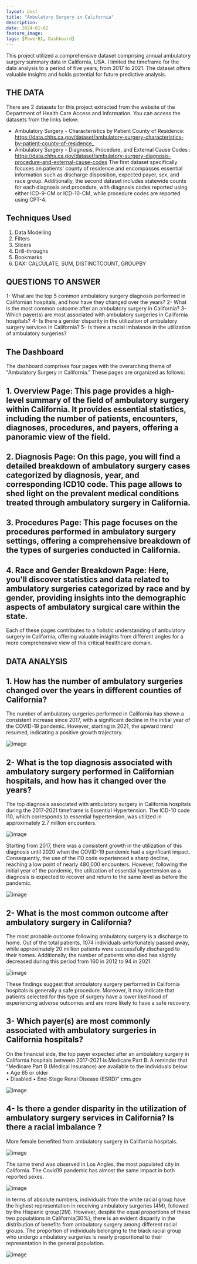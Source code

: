 ```yaml
---
layout: post
title: "Ambulatory Surgery in California"
description:
date: 2024-01-02
feature_image:
tags: [PowerBI, Dashboard]
---
```


This project utilized a comprehensive dataset comprising annual ambulatory surgery summary data in California, USA. I limited the timeframe for the data analysis to a period of five years, from 2017 to 2021.
The dataset offers valuable insights and holds potential for future predictive analysis.

<!--more-->

## THE DATA
There are 2 datasets for this project extracted from the website of the Department of Health Care Access and Information. 
You can access the datasets from the links below: 
-	Ambulatory Surgery - Characteristics by Patient County of Residence:  https://data.chhs.ca.gov/dataset/ambulatory-surgery-characteristics-by-patient-county-of-residence_ 
-	Ambulatory Surgery - Diagnosis, Procedure, and External Cause Codes : https://data.chhs.ca.gov/dataset/ambulatory-surgery-diagnosis-procedure-and-external-cause-codes 
The first dataset specifically focuses on patients' county of residence and encompasses essential information such as discharge disposition, expected payer, sex, and race group. Additionally, the second dataset includes statewide counts for each diagnosis and procedure, with diagnosis codes reported using either ICD-9-CM or ICD-10-CM, while procedure codes are reported using CPT-4. 

## Techniques Used 
1. Data Modelling
2. Filters
3. Slicers
4. Drill-throughs
5. Bookmarks
6. DAX: CALCULATE, SUM, DISTINCTCOUNT, GROUPBY


## QUESTIONS TO ANSWER
1-	What are the top 5 common ambulatory surgery diagnosis performed in Californian hospitals, and how have they changed over the years?
2-	What is the most common outcome after an ambulatory surgery in California?
3-	Which payer(s) are most associated with ambulatory surgeries in California hospitals?
4-	Is there a gender disparity in the utilization of ambulatory surgery services in California?
5-	Is there a racial imbalance in the utilization of ambulatory surgeries?

## The Dashboard
The dashboard comprises four pages with the overarching theme of "Ambulatory Surgery in California." These pages are organized as follows:

## 1. Overview Page: This page provides a high-level summary of the field of ambulatory surgery within California. It provides essential statistics, including the number of patients, encounters, diagnoses, procedures, and payers, offering a panoramic view of the field.

## 2. Diagnosis Page: On this page, you will find a detailed breakdown of ambulatory surgery cases categorized by diagnosis, year, and corresponding ICD10 code. This page allows to shed light on the prevalent medical conditions treated through ambulatory surgery in California.

## 3. Procedures Page: This page focuses on the procedures performed in ambulatory surgery settings, offering a comprehensive breakdown of the types of surgeries conducted in California.

## 4. **Race and Gender Breakdown Page**: Here, you'll discover statistics and data related to ambulatory surgeries categorized by race and by gender, providing insights into the demographic aspects of ambulatory surgical care within the state.

Each of these pages contributes to a holistic understanding of ambulatory surgery in California, offering valuable insights from different angles for a more comprehensive view of this critical healthcare domain.

## DATA ANALYSIS

## 1.	How has the number of ambulatory surgeries changed over the years in different counties of California?
The number of ambulatory surgeries performed in California has shown a consistent increase since 2017, with a significant decline in the initial year of the COVID-19 pandemic. However, starting in 2021, the upward trend resumed, indicating a positive growth trajectory.

![image](https://github.com/YounesKhamouna/youneskhamouna.github.io/assets/142261924/7cc55597-ea9f-4161-a7be-1c266dbac90c)

## 2-	What is the top diagnosis associated with ambulatory surgery performed in Californian hospitals, and how has it changed over the years?
The top diagnosis associated with ambulatory surgery in California hospitals during the 2017-2021 timeframe is Essential Hypertension.
The ICD-10 code I10, which corresponds to essential hypertension, was utilized in approximately 2.7 million encounters.

![image](https://github.com/YounesKhamouna/youneskhamouna.github.io/assets/142261924/1c814bba-c93b-45bc-b686-8db957d6ac57)

Starting from 2017, there was a consistent growth in the utilization of this diagnosis until 2020 when the COVID-19 pandemic had a significant impact. Consequently, the use of the I10 code experienced a sharp decline, reaching a low point of nearly 480,000 encounters. 
However, following the initial year of the pandemic, the utilization of essential hypertension as a diagnosis is expected to recover and return to the same level as before the pandemic.

![image](https://github.com/YounesKhamouna/youneskhamouna.github.io/assets/142261924/b2e07246-8480-4ce7-9e11-864e6351e9e6)

## 2-	What is the most common outcome after ambulatory surgery in California?
The most probable outcome following ambulatory surgery is a discharge to home. Out of the total patients, 1074 individuals unfortunately passed away, while approximately 20 million patients were successfully discharged to their homes. Additionally, the number of patients who died has slightly decreased during this period from 160 in 2012 to 94 in 2021.

![image](https://github.com/YounesKhamouna/youneskhamouna.github.io/assets/142261924/28cb49ed-2551-4b97-8aab-311f05bcaba2)

These findings suggest that ambulatory surgery performed in California hospitals is generally a safe procedure. Moreover, it may indicate that patients selected for this type of surgery have a lower likelihood of experiencing adverse outcomes and are more likely to have a safe recovery.

## 3-	Which payer(s) are most commonly associated with ambulatory surgeries in California hospitals?
On the financial side, the top payer expected after an ambulatory surgery in California hospitals between 2017-2021 is Medicare Part B. 
A reminder that “Medicare Part B (Medical Insurance) are available to the individuals below:
•	Age 65 or older  
•	Disabled
•	End-Stage Renal Disease (ESRD)” cms.gov

![image](https://github.com/YounesKhamouna/youneskhamouna.github.io/assets/142261924/81fc3a10-8494-477e-bfd5-b52a42a25f8d)

## 4-	Is there a gender disparity in the utilization of ambulatory surgery services in California? Is there a racial imbalance ?

More female benefited from ambulatory surgery in California hospitals.

![image](https://github.com/YounesKhamouna/youneskhamouna.github.io/assets/142261924/faf556dc-f9be-4591-9a32-f58bc37c595e)

The same trend was observed in Los Angles, the most populated city in California. The Covid19 pandemic has almost the same impact in both reported sexes. 

![image](https://github.com/YounesKhamouna/youneskhamouna.github.io/assets/142261924/51e8a5d8-bad4-442a-ad20-f5d9d309fa30)

In terms of absolute numbers, individuals from the white racial group have the highest representation in receiving ambulatory surgeries (4M), followed by the Hispanic group(2M). 
However, despite the equal proportions of these two populations in California(30%), there is an evident disparity in the distribution of benefits from ambulatory surgery among different racial groups. 
The proportion of individuals belonging to the black racial group who undergo ambulatory surgeries is nearly proportional to their representation in the general population.

![image](https://github.com/YounesKhamouna/youneskhamouna.github.io/assets/142261924/16b0da94-3871-497a-a9bf-7341fb134909)

